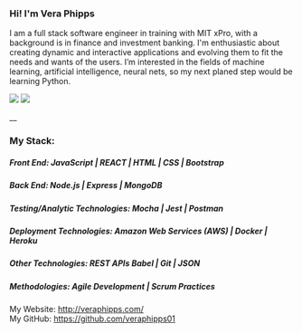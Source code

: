 ### Hi! I'm Vera Phipps 

I am a full stack software engineer in training with MIT xPro, with a background is in finance and investment banking. I'm enthusiastic about creating dynamic and interactive applications and evolving them to fit the needs and wants of the users. 
I’m interested in the fields of machine learning, artificial intelligence, neural nets, so my next planed step would be learning Python. 
  
[![](https://img.shields.io/badge/linkedin-%230077B5.svg?&style=for-the-badge&logo=linkedin&https://img.shields.io/static/v1?label=<LABEL>&message=<MESSAGE>&logoColor=white0e76a8)](https://www.linkedin.com/in/vera-phipps/)
[![](https://img.shields.io/badge/web-%23D14836.svg?&style=for-the-badge&logo=web&logoColor=white&color=<yellow>)](https://veraphipps01.github.io/) 

__

### My Stack:
##### Front End: JavaScript | REACT | HTML | CSS | Bootstrap
##### Back End: Node.js | Express | MongoDB 
##### Testing/Analytic Technologies: Mocha | Jest | Postman
##### Deployment Technologies: Amazon Web Services (AWS) | Docker | Heroku
##### Other Technologies: REST APIs Babel | Git | JSON
##### Methodologies: Agile Development | Scrum Practices

My Website: http://veraphipps.com/<br/>
My GitHub: https://github.com/veraphipps01
